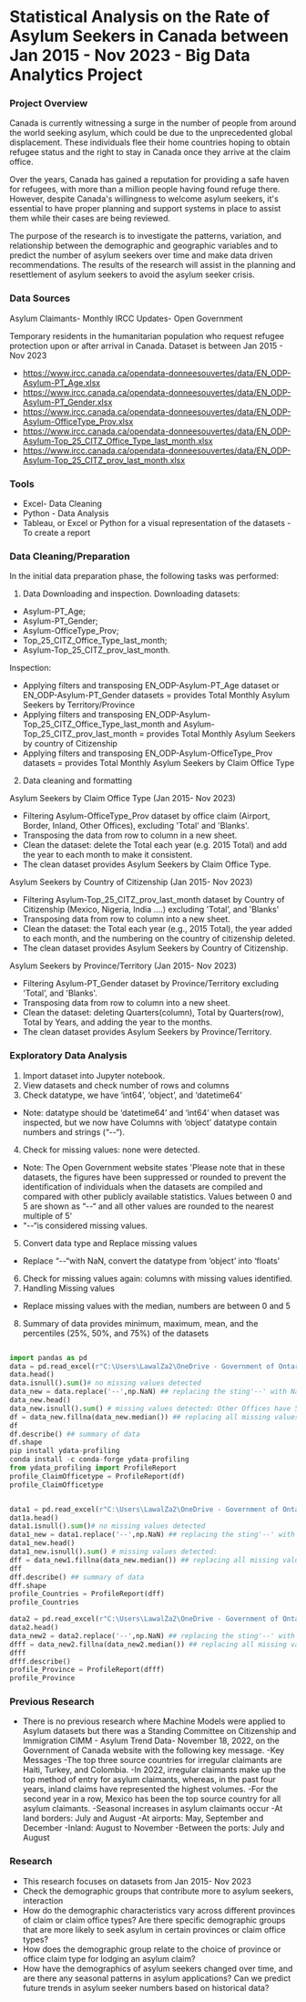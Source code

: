 # Statistical Analysis on the Rate of Asylum Seekers in Canada between Jan 2015 - Nov 2023 -  Big Data Analytics Project 

### Project Overview

Canada is currently witnessing a surge in the number of people from around the world seeking asylum, which could be due to the unprecedented global displacement. These individuals flee their home countries hoping to obtain refugee status and the right to stay in Canada once they arrive at the claim office. 

Over the years, Canada has gained a reputation for providing a safe haven for refugees, with more than a million people having found refuge there. However, despite Canada's willingness to welcome asylum seekers, it's essential to have proper planning and support systems in place to assist them while their cases are being reviewed.

The purpose of the research is to investigate the patterns, variation, and relationship between the demographic and geographic variables and to predict the number of asylum seekers over time and make data driven recommendations. The results of the research will assist in the planning and resettlement of asylum seekers to avoid the asylum seeker crisis.


### Data Sources
Asylum Claimants- Monthly IRCC Updates- Open Government

Temporary residents in the humanitarian population who request refugee protection upon or after arrival in Canada.
Dataset is between Jan 2015 - Nov 2023

- 	https://www.ircc.canada.ca/opendata-donneesouvertes/data/EN_ODP-Asylum-PT_Age.xlsx
- 	https://www.ircc.canada.ca/opendata-donneesouvertes/data/EN_ODP-Asylum-PT_Gender.xlsx
- 	https://www.ircc.canada.ca/opendata-donneesouvertes/data/EN_ODP-Asylum-OfficeType_Prov.xlsx
- 	https://www.ircc.canada.ca/opendata-donneesouvertes/data/EN_ODP-Asylum-Top_25_CITZ_Office_Type_last_month.xlsx
- 	https://www.ircc.canada.ca/opendata-donneesouvertes/data/EN_ODP-Asylum-Top_25_CITZ_prov_last_month.xlsx

### Tools
- Excel- Data Cleaning 
- Python - Data Analysis
- Tableau, or Excel or Python for a visual representation of the datasets - To create a report

### Data Cleaning/Preparation

In the initial data preparation phase, the following tasks was performed:
1.  Data Downloading and inspection.
 Downloading datasets:
- Asylum-PT_Age;
- Asylum-PT_Gender;
- Asylum-OfficeType_Prov;
- Top_25_CITZ_Office_Type_last_month; 
- Asylum-Top_25_CITZ_prov_last_month.

Inspection:
   
- Applying filters and transposing EN_ODP-Asylum-PT_Age dataset or EN_ODP-Asylum-PT_Gender datasets = provides Total Monthly Asylum Seekers by Territory/Province
- Applying filters and transposing EN_ODP-Asylum-Top_25_CITZ_Office_Type_last_month and Asylum-Top_25_CITZ_prov_last_month = provides Total Monthly Asylum Seekers by country of Citizenship
- Applying filters and transposing EN_ODP-Asylum-OfficeType_Prov datasets = provides Total Monthly Asylum Seekers by Claim Office Type


2. Data cleaning and formatting
   
Asylum Seekers by Claim Office Type (Jan 2015- Nov 2023)
- 	Filtering Asylum-OfficeType_Prov dataset by office claim (Airport, Border, Inland, Other Offices), excluding 'Total' and 'Blanks'.
- 	Transposing the data from row to column in a new sheet.
- 	Clean the dataset: delete the Total each year (e.g. 2015 Total) and add the year to each month to make it consistent.
-	The clean dataset provides Asylum Seekers by Claim Office Type.

Asylum Seekers by Country of Citizenship (Jan 2015- Nov 2023)
-	Filtering Asylum-Top_25_CITZ_prov_last_month dataset by Country of Citizenship (Mexico, Nigeria, India ….) excluding 'Total’, and 'Blanks'
-	Transposing data from row to column into a new sheet.
-	Clean the dataset: the Total each year (e.g., 2015 Total), the year added to each month, and the numbering on the country of citizenship deleted.
-	The clean dataset provides Asylum Seekers by Country of Citizenship.

Asylum Seekers by Province/Territory (Jan 2015- Nov 2023)
-	Filtering Asylum-PT_Gender dataset by Province/Territory excluding 'Total’, and 'Blanks'.
-	Transposing data from row to column into a new sheet.
-	Clean the dataset: deleting Quarters(column), Total by Quarters(row), Total by Years, and adding the year to the months.
-	The clean dataset provides Asylum Seekers by Province/Territory.

### Exploratory Data Analysis

1. Import dataset into Jupyter notebook.
2.  View datasets and check number of rows and columns
3.  Check datatype, we have ‘int64’, ‘object’, and ‘datetime64’
- Note: datatype should be ‘datetime64’ and ‘int64’ when dataset was inspected, but we now have Columns with ‘object’ datatype contain numbers and strings (“--“).
4. Check for missing values: none were detected. 
- Note: The Open Government website states 'Please note that in these datasets, the figures have been suppressed or rounded to prevent the identification of individuals when the datasets are compiled and compared with other publicly available statistics. Values between 0 and 5 are shown as “--“ and all other values are rounded to the nearest multiple of 5'
- “--“is considered missing values.
5.  Convert data type and Replace missing values
- Replace “--“with NaN, convert the datatype from ‘object’ into ‘floats’ 
6.  Check for missing values again: columns with missing values identified.
7. Handling Missing values
- Replace missing values with the median, numbers are between  0 and 5
8.  Summary of data provides minimum, maximum, mean, and the percentiles (25%, 50%, and 75%) of the datasets

``` Python

import pandas as pd
data = pd.read_excel(r"C:\Users\LawalZa2\OneDrive - Government of Ontario\Documents\school project\Asylum_by_ClaimOfficetype.xlsx") # Asylum datasets by Claim Office types
data.head()
data.isnull().sum()# no missing values detected
data_new = data.replace('--',np.NaN) ## replacing the sting'--' with NaN'
data_new.head()
data_new.isnull().sum() # missing values detected: Other Offices have 59 missing values
df = data_new.fillna(data_new.median()) ## replacing all missing values with the median between 0 and 5
df
df.describe() ## summary of data
df.shape
pip install ydata-profiling
conda install -c conda-forge ydata-profiling
from ydata_profiling import ProfileReport
profile_ClaimOfficetype = ProfileReport(df)
profile_ClaimOfficetype


data1 = pd.read_excel(r"C:\Users\LawalZa2\OneDrive - Government of Ontario\Documents\school project\Asylum_by_countries_of_citizenship.xlsx") # Asylum datasets by ountries of citizenship
dat1a.head()
data1.isnull().sum()# no missing values detected
data1_new = data1.replace('--',np.NaN) ## replacing the sting'--' with NaN'
data1_new.head()
data1_new.isnull().sum() # missing values detected: 
dff = data_new1.fillna(data_new.median()) ## replacing all missing values with the median between 0 and 5
dff
dff.describe() ## summary of data
dff.shape
profile_Countries = ProfileReport(dff)
profile_Countries

data2 = pd.read_excel(r"C:\Users\LawalZa2\OneDrive - Government of Ontario\Documents\school project\Asylum_by_Prov.xlsx") # Asylum datasets by Province/Territory
data2.head()
data_new2 = data2.replace('--',np.NaN) ## replacing the sting'--' with NaN'
dfff = data_new2.fillna(data_new2.median()) ## replacing all missing values with the median between 0 and 5
dfff
dfff.describe()
profile_Province = ProfileReport(dfff)
profile_Province
```

### Previous Research
-	There is no previous research where Machine Models were applied to Asylum datasets but there was a Standing Committee on Citizenship and Immigration CIMM - Asylum Trend Data- November 18, 2022, on the Government of Canada website with the following key message.
-Key Messages
-The top three source countries for irregular claimants are Haiti, Turkey, and Colombia.
-In 2022, irregular claimants make up the top method of entry for asylum claimants, whereas, in the past four years, inland claims have represented the highest volumes.
-For the second year in a row, Mexico has been the top source country for all asylum claimants.
-Seasonal increases in asylum claimants occur
-At land borders: July and August
-At airports: May, September and December
-Inland: August to November
-Between the ports: July and August

### Research
- This research focuses on datasets from Jan 2015- Nov 2023
- Check the demographic groups that contribute more to asylum seekers, interaction 
- How do the demographic characteristics vary across different provinces of claim or claim office types? Are there specific demographic groups that are more likely to seek asylum in certain provinces or claim office types?
- How does the demographic group relate to the choice of province or office claim type for lodging an asylum claim? 
- How have the demographics of asylum seekers changed over time, and are there any seasonal patterns in asylum applications? Can we predict future trends in asylum seeker numbers based on historical data? 
